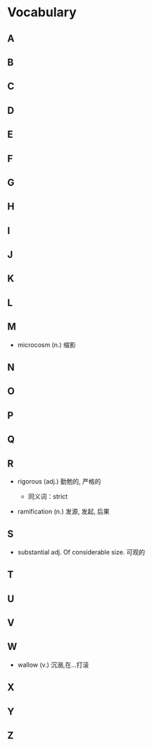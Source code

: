 # Vocabulary

## A

## B
## C
## D
## E
## F
## G
## H
## I
## J
## K
## L
## M
- microcosm (n.) 缩影
## N
## O
## P
## Q
## R
- rigorous (adj.) 勤勉的, 严格的
    - 同义词：strict

- ramification (n.) 发源, 发起, 后果
## S
- substantial adj. Of considerable size. 可观的
## T
## U
## V
## W
- wallow (v.) 沉溺,在...打滚
## X
## Y
## Z